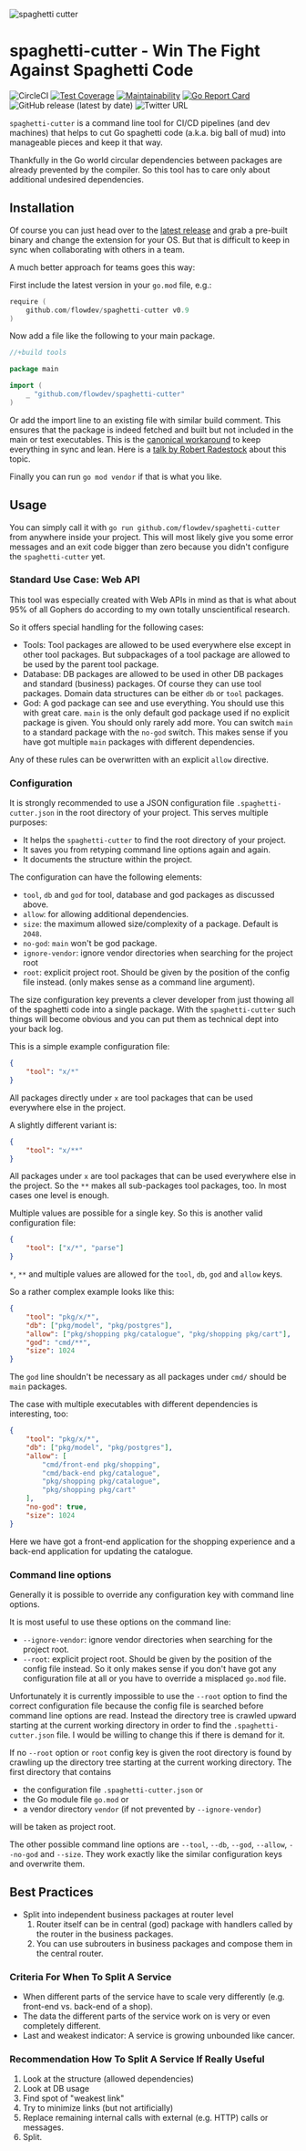 ![spaghetti cutter](./spaghetti-cutter.jpg "spaghetti cutter")

# spaghetti-cutter - Win The Fight Against Spaghetti Code

![CircleCI](https://img.shields.io/circleci/build/github/flowdev/spaghetti-cutter/master)
[![Test Coverage](https://api.codeclimate.com/v1/badges/91d98c13ac5390ba6116/test_coverage)](https://codeclimate.com/github/flowdev/spaghetti-cutter/test_coverage)
[![Maintainability](https://api.codeclimate.com/v1/badges/91d98c13ac5390ba6116/maintainability)](https://codeclimate.com/github/flowdev/spaghetti-cutter/maintainability)
[![Go Report Card](https://goreportcard.com/badge/github.com/flowdev/spaghetti-cutter)](https://goreportcard.com/report/github.com/flowdev/spaghetti-cutter)
![GitHub release (latest by date)](https://img.shields.io/github/v/release/flowdev/spaghetti-cutter)
![Twitter URL](https://img.shields.io/twitter/url?style=social&url=https%3A%2F%2Fgithub.com%2Fflowdev%2Fspaghetti-cutter)

`spaghetti-cutter` is a command line tool for CI/CD pipelines (and dev machines)
that helps to cut Go spaghetti code (a.k.a. big ball of mud) into manageable pieces
and keep it that way.

Thankfully in the Go world circular dependencies between packages are already prevented by the compiler.
So this tool has to care only about additional undesired dependencies.

## Installation

Of course you can just head over to the
[latest release](https://github.com/flowdev/spaghetti-cutter/releases/latest)
and grab a pre-built binary and change the extension for your OS.
But that is difficult to keep in sync when collaborating with others in a team.

A much better approach for teams goes this way:

First include the latest version in your `go.mod` file, e.g.:
```Go
require (
	github.com/flowdev/spaghetti-cutter v0.9
)
```

Now add a file like the following to your main package.

```Go
//+build tools

package main

import (
    _ "github.com/flowdev/spaghetti-cutter"
)
```

Or add the import line to an existing file with similar build comment.
This ensures that the package is indeed fetched and built but not included in
the main or test executables. This is the
[canonical workaround](https://github.com/golang/go/wiki/Modules#how-can-i-track-tool-dependencies-for-a-module)
to keep everything in sync and lean.
Here is a [talk by Robert Radestock](https://www.youtube.com/watch?v=PhBhwgYFuw0)
about this topic.

Finally you can run `go mod vendor` if that is what you like.


## Usage

You can simply call it with `go run github.com/flowdev/spaghetti-cutter`
from anywhere inside your project.
This will most likely give you some error messages and an exit code bigger than
zero because you didn't configure the `spaghetti-cutter` yet.


### Standard Use Case: Web API

This tool was especially created with Web APIs in mind as that is what about
95% of all Gophers do according to my own totally unscientifical research.

So it offers special handling for the following cases:
- Tools: Tool packages are allowed to be used everywhere else except in other
  tool packages. But subpackages of a tool package are allowed to be used by
  the parent tool package.
- Database: DB packages are allowed to be used in other DB packages and
  standard (business) packages. Of course they can use tool packages.
  Domain data structures can be either `db` or `tool` packages.
- God: A god package can see and use everything. You should use this with great
  care. `main` is the only default god package used if no explicit package is
  given. You should only rarely add more.  You can switch `main` to a standard
  package with the `no-god` switch. This makes sense if you have got multiple
  `main` packages with different dependencies.

Any of these rules can be overwritten with an explicit `allow` directive.


### Configuration

It is strongly recommended to use a JSON configuration file
`.spaghetti-cutter.json` in the root directory of your project.
This serves multiple purposes:
- It helps the `spaghetti-cutter` to find the root directory of your project.
- It saves you from retyping command line options again and again.
- It documents the structure within the project.

The configuration can have the following elements:
- `tool`, `db` and `god` for tool, database and god packages as discussed above.
- `allow`: for allowing additional dependencies.
- `size`: the maximum allowed size/complexity of a package. Default is `2048`.
- `no-god`: `main` won't be god package.
- `ignore-vendor`: ignore vendor directories when searching for the project root
- `root`: explicit project root. Should be given by the position of the config file instead.
  (only makes sense as a command line argument).

The size configuration key prevents a clever developer from just thowing all of
the spaghetti code into a single package.
With the `spaghetti-cutter` such things will become obvious and you can put
them as technical dept into your back log.

This is a simple example configuration file:
```json
{
	"tool": "x/*"
}
```
All packages directly under `x` are tool packages that can be used everywhere else in the project.

A slightly different variant is:
```json
{
	"tool": "x/**"
}
```
All packages under `x` are tool packages that can be used everywhere else in the project.
So the `**` makes all sub-packages tool packages, too.
In most cases one level is enough.

Multiple values are possible for a single key.
So this is another valid configuration file:
```json
{
	"tool": ["x/*", "parse"]
}
```

`*`, `**` and multiple values are allowed for the `tool`, `db`, `god` and `allow` keys.

So a rather complex example looks like this:
```json
{
	"tool": "pkg/x/*",
	"db": ["pkg/model", "pkg/postgres"],
	"allow": ["pkg/shopping pkg/catalogue", "pkg/shopping pkg/cart"],
	"god": "cmd/**",
	"size": 1024
}
```
The `god` line shouldn't be necessary as all packages under `cmd/` should be `main` packages.

The case with multiple executables with different dependencies is interesting, too:
```json
{
	"tool": "pkg/x/*",
	"db": ["pkg/model", "pkg/postgres"],
	"allow": [
		"cmd/front-end pkg/shopping",
		"cmd/back-end pkg/catalogue",
		"pkg/shopping pkg/catalogue",
		"pkg/shopping pkg/cart"
	],
	"no-god": true,
	"size": 1024
}
```
Here we have got a front-end application for the shopping experience and a
back-end application for updating the catalogue.

### Command line options
Generally it is possible to override any configuration key with command line options.

It is most useful to use these options on the command line:
- `--ignore-vendor`: ignore vendor directories when searching for the project root.
- `--root`: explicit project root. Should be given by the position of the config file instead.
  So it only makes sense if you don't have got any configuration file at all or
  you have to override a misplaced `go.mod` file.

Unfortunately it is currently impossible to use the `--root` option to find the
correct configuration file because the config file is searched before command
line options are read.
Instead the directory tree is crawled upward starting at the current working
directory in order to find the `.spaghetti-cutter.json` file.
I would be willing to change this if there is demand for it.

If no `--root` option or `root` config key is given the root directory is found
by crawling up the directory tree starting at the current working directory.
The first directory that contains
- the configuration file `.spaghetti-cutter.json` or
- the Go module file `go.mod` or
- a vendor directory `vendor` (if not prevented by `--ignore-vendor`)

will be taken as project root.

The other possible command line options are
`--tool`, `--db`, `--god`, `--allow`, `--no-god` and `--size`.
They work exactly like the similar configuration keys and overwrite them.


## Best Practices

- Split into independent business packages at router level
  1. Router itself can be in central (god) package with
     handlers called by the router in the business packages.
  1. You can use subrouters in business packages and
     compose them in the central router.


### Criteria For When To Split A Service

- When different parts of the service have to scale very differently
  (e.g. front-end vs. back-end of a shop).
- The data the different parts of the service work on is very or even completely different.
- Last and weakest indicator: A service is growing unbounded like cancer.

### Recommendation How To Split A Service If Really Useful

1. Look at the structure (allowed dependencies)
1. Look at DB usage
1. Find spot of "weakest link"
1. Try to minimize links (but not artificially)
1. Replace remaining internal calls with external (e.g. HTTP) calls or messages.
1. Split.
